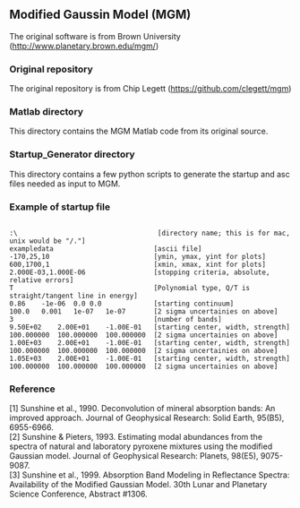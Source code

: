 ## Modified Gaussin Model (MGM)
The original software is from Brown University (http://www.planetary.brown.edu/mgm/)

### Original repository
The original repository is from Chip Legett (https://github.com/clegett/mgm)

### Matlab directory
This directory contains the MGM Matlab code from its original source.

### Startup_Generator directory
This directory contains a few python scripts to generate the startup and asc files needed as input to MGM.

### Example of startup file
<pre><code>
:\                                   [directory name; this is for mac, unix would be "/."]  
exampledata                         [ascii file]  
-170,25,10                          [ymin, ymax, yint for plots]  
600,1700,1                          [xmin, xmax, xint for plots]  
2.000E-03,1.000E-06                 [stopping criteria, absolute, relative errors]  
T                                   [Polynomial type, Q/T is straight/tangent line in energy]  
0.86	-1e-06	0.0	0.0             [starting continuum]  
100.0	0.001	1e-07	1e-07       [2 sigma uncertainies on above]  
3                                   [number of bands]  
9.50E+02	2.00E+01	-1.00E-01   [starting center, width, strength]  
100.000000	100.000000	100.000000  [2 sigma uncertainies on above]  
1.00E+03	2.00E+01	-1.00E-01   [starting center, width, strength]  
100.000000	100.000000	100.000000  [2 sigma uncertainies on above]  
1.05E+03	2.00E+01	-1.00E-01   [starting center, width, strength]  
100.000000	100.000000	100.000000  [2 sigma uncertainies on above]  
</code></pre>

### Reference
[1] Sunshine et al., 1990. Deconvolution of mineral absorption bands: An improved approach. Journal of Geophysical Research: Solid Earth, 95(B5), 6955-6966.  
[2] Sunshine & Pieters, 1993. Estimating modal abundances from the spectra of natural and laboratory pyroxene mixtures using the modified Gaussian model. Journal of Geophysical Research: Planets, 98(E5), 9075-9087.  
[3] Sunshine et al., 1999. Absorption Band Modeling in Reflectance Spectra: Availability of the Modified Gaussian Model. 30th Lunar and Planetary Science Conference, Abstract #1306.

